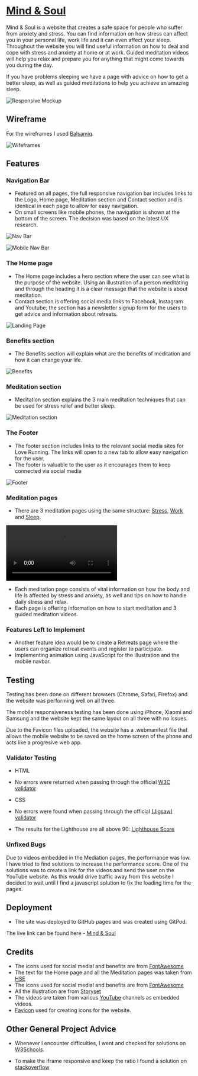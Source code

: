 # [Mind & Soul](https://adrian-cucuet.github.io/project1/index.html)
 
Mind & Soul is a website that creates a safe space for people who suffer from anxiety and stress. You can find information on how stress can affect you in your personal life, work life and it can even affect your sleep. Throughout the website you will find useful information on how to deal and cope with stress and anxiety at home or at work. Guided meditation videos will help you relax and prepare you for anything that might come towards you during the day.
 
If you have problems sleeping we have a page with advice on how to get a better sleep, as well as guided meditations to help you achieve an amazing sleep.
 
![Responsive Mockup](https://github.com/adrian-cucuet/project1/blob/main/assets/images/all-devices-black.png)
 
## Wireframe
 
For the wireframes I used [Balsamiq](https://balsamiq.com/).

![Wifeframes](https://github.com/adrian-cucuet/project1/blob/main/assets/images/wireframes.png)
 
## Features
 
### Navigation Bar
 
 - Featured on all pages, the full responsive navigation bar includes links to the Logo, Home page, Meditation section and Contact section and is identical in each page to allow for easy navigation.
 - On small screens like mobile phones, the navigation is shown at the bottom of the screen. The decision was based on the latest UX research.
 
![Nav Bar](https://github.com/adrian-cucuet/project1/blob/main/assets/images/navbar-full.png)
 
![Mobile Nav Bar](https://github.com/adrian-cucuet/project1/blob/main/assets/images/navbar-mobile.png)
 
### The Home page
 
 - The Home page includes a hero section where the user can see what is the purpose of the website. Using an illustration of a person meditating and through the heading it is a clear message that the website is about meditation.
 - Contact section is offering social media links to Facebook, Instagram and Youtube; the section has a newsletter signup form for the users to get advice and information about retreats.
 
![Landing Page](https://github.com/adrian-cucuet/project1/blob/main/assets/images/hero-home.png)
 
### Benefits section
 
 - The Benefits section will explain what are the benefits of meditation and how it can change your life.
 
![Benefits](https://github.com/adrian-cucuet/project1/blob/main/assets/images/benefits-section.png)
 
### Meditation section
 
 - Meditation section explains the 3 main meditation techniques that can be used for stress relief and better sleep. 
 
![Meditation section](https://github.com/adrian-cucuet/project1/blob/main/assets/images/meditation-section.png)
 
### The Footer
 
 - The footer section includes links to the relevant social media sites for Love Running. The links will open to a new tab to allow easy navigation for the user.
 - The footer is valuable to the user as it encourages them to keep connected via social media
 
![Footer](https://github.com/adrian-cucuet/project1/blob/main/assets/images/footer-full.png)
 
### Meditation pages
 
 - There are 3 meditation pages using the same structure: [Stress](https://github.com/adrian-cucuet/project1/blob/main/assets/images/stress-page.png), [Work](https://github.com/adrian-cucuet/project1/blob/main/assets/images/work-page.png) and [Sleep](https://github.com/adrian-cucuet/project1/blob/main/assets/images/sleep-page.png).

![Wifeframes](https://github.com/adrian-cucuet/project1/blob/main/assets/images/meditation-page.webm)

 - Each meditation page consists of vital information on how the body and life is affected by stress and anxiety, as well and tips on how to handle daily stress and relax.
 - Each page is offering information on how to start meditation and 3 guided meditation videos.
 
### Features Left to Implement
 
- Another feature idea would be to create a Retreats page where the users can organize retreat events and register to participate.
- Implementing animation using JavaScript for the illustration and the mobile navbar.
 
## Testing
 
Testing has been done on different browsers (Chrome, Safari, Firefox) and the website was performing well on all three.
 
The mobile responsiveness testing has been done using iPhone, Xiaomi and Samsung and the website kept the same layout on all three with no issues.

Due to the Favicon files uploaded, the website has a .webmanifest file that allows the mobile website to be saved on the home screen of the phone and acts like a progresive web app.

 
### Validator Testing
 
- HTML
 - No errors were returned when passing through the official [W3C validator](https://validator.w3.org/nu/?doc=https%3A%2F%2Fadrian-cucuet.github.io%2Fproject1%2Findex.html)
- CSS
 - No errors were found when passing through the official [(Jigsaw) validator](https://jigsaw.w3.org/css-validator/validator?uri=https%3A%2F%2Fadrian-cucuet.github.io%2Fproject1%2Findex.html&profile=css3svg&usermedium=all&warning=1&vextwarning=&lang=en)
 
 - The results for the Lighthouse are all above 90:
 [Lighthouse Score](https://github.com/adrian-cucuet/project1/blob/main/assets/images/lighthouse-perfm.png)
 
### Unfixed Bugs
 
Due to videos embedded in the Mediation pages, the performance was low. I have tried to find solutions to increase the performance score. One of the solutions was to create a link for the videos and send the user on the YouTube website. As this would drive traffic away from this website I decided to wait until I find a javascript solution to fix the loading time for the pages.
 
## Deployment
 
- The site was deployed to GitHub pages and was created using GitPod.
 
The live link can be found here - [Mind & Soul](https://adrian-cucuet.github.io/project1/index.html)
 
 
## Credits
 
- The icons used for social medial and benefits are from [FontAwesome](https://fontawesome.com/)
- The text for the Home page and all the Meditation pages was taken from [HSE](https://www.hse.ie/eng/)
- The icons used for social medial and benefits are from [FontAwesome](https://fontawesome.com/)
- All the illustration are from [Storyset](https://storyset.com/people)
- The videos are taken from various [YouTube](https://www.youtube.com/) channels as embedded videos.
- [Favicon](https://favicon.io/favicon-generator/) used for creating icons for the website.
 
## Other General Project Advice
 
- Whenever I encounter difficulties, I went and checked for solutions on [W3Schools](https://www.w3schools.com/).

- To make the iframe responsive and keep the ratio I found a solution on [stackoverflow](https://stackoverflow.com/a/60166158/19997434)
